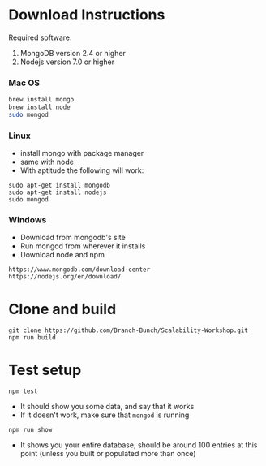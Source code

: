 # Download Instructions

Required software:

1. MongoDB version 2.4 or higher
2. Nodejs version 7.0 or higher

### Mac OS
```bash 
brew install mongo
brew install node
sudo mongod
```

### Linux
- install mongo with package manager
- same with node
- With aptitude the following will work:
```
sudo apt-get install mongodb
sudo apt-get install nodejs
sudo mongod
```

### Windows
- Download from mongodb's site
- Run mongod from wherever it installs
- Download node and npm
```
https://www.mongodb.com/download-center
https://nodejs.org/en/download/
```

# Clone and build
```
git clone https://github.com/Branch-Bunch/Scalability-Workshop.git
npm run build
```

# Test setup
```
npm test
```
- It should show you some data, and say that it works
- If it doesn't work, make sure that ```mongod``` is running

```
npm run show
```
- It shows you your entire database, should be around 100 entries at this point (unless you built or populated more than once)
